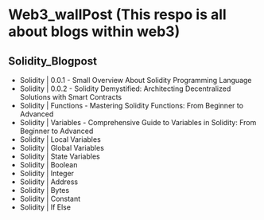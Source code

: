# Web3_wallPost (This respo is all about blogs within web3)
## Solidity_Blogpost
* Solidity | 0.0.1 - Small Overview About Solidity Programming Language
* Solidity | 0.0.2 - Solidity Demystified: Architecting Decentralized Solutions with Smart Contracts
* Solidity | Functions - Mastering Solidity Functions: From Beginner to Advanced
* Solidity | Variables - Comprehensive Guide to Variables in Solidity: From Beginner to Advanced
* Solidity | Local Variables
* Solidity | Global Variables
* Solidity | State Variables
* Solidity | Boolean
* Solidity | Integer
* Solidity | Address
* Solidity | Bytes
* Solidity | Constant
* Solidity | If Else
